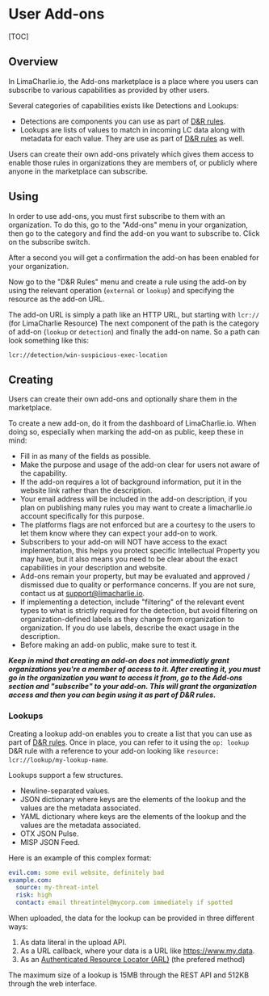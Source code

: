 # User Add-ons

[TOC]

## Overview
In LimaCharlie.io, the Add-ons marketplace is a place where you users can subscribe
to various capabilities as provided by other users.

Several categories of capabilities exists like Detections and Lookups:

* Detections are components you can use as part of [D&R rules](dr.md).
* Lookups are lists of values to match in incoming LC data along with metadata for each value. They are use as part of [D&R rules](dr.md) as well.

Users can create their own add-ons privately which gives them access to enable those
rules in organizations they are members of, or publicly where anyone in the marketplace
can subscribe.

## Using
In order to use add-ons, you must first subscribe to them with an organization.
To do this, go to the "Add-ons" menu in your organization, then go to the category
and find the add-on you want to subscribe to. Click on the subscribe switch.

After a second you will get a confirmation the add-on has been enabled for your organization.

Now go to the "D&R Rules" menu and create a rule using the add-on by using the relevant
operation (`external` or `lookup`) and specifying the resource as the add-on URL.

The add-on URL is simply a path like an HTTP URL, but starting with `lcr://` (for LimaCharlie Resource)
The next component of the path is the category of add-on (`lookup` or `detection`) and
finally the add-on name. So a path can look something like this:

```
lcr://detection/win-suspicious-exec-location
```

## Creating

Users can create their own add-ons and optionally share them in the marketplace.

To create a new add-on, do it from the dashboard of LimaCharlie.io. When doing
so, especially when marking the add-on as public, keep these in mind:

* Fill in as many of the fields as possible.
* Make the purpose and usage of the add-on clear for users not aware of the capability.
* If the add-on requires a lot of background information, put it in the website link
rather than the description.
* Your email address will be included in the add-on description, if you plan on publishing
many rules you may want to create a limacharlie.io account specifically for this purpose.
* The platforms flags are not enforced but are a courtesy to the users to let them
know where they can expect your add-on to work.
* Subscribers to your add-on will NOT have access to the exact implementation, this helps
you protect specific Intellectual Property you may have, but it also means you need to be clear
about the exact capabilities in your description and website.
* Add-ons remain your property, but may be evaluated and approved / dismissed due to
quality or performance concerns. If you are not sure, contact us at support@limacharlie.io.
* If implementing a detection, include "filtering" of the relevant event types to what is strictly
required for the detection, but avoid filtering on organization-defined labels as they change from
organization to organization. If you do use labels, describe the exact usage in the description.
* Before making an add-on public, make sure to test it.

***Keep in mind that creating an add-on does not immediatly grant organizations you're a member of
access to it. After creating it, you must go in the organization you want to access it from, go to
the Add-ons section and "subscribe" to your add-on. This will grant the organization access and then
you can begin using it as part of D&R rules.***

### Lookups
Creating a lookup add-on enables you to create a list that you can use as part of [D&R rules](dr.md).
Once in place, you can refer to it using the `op: lookup` D&R rule with a reference to your add-on looking
like `resource: lcr://lookup/my-lookup-name`.

Lookups support a few structures.

* Newline-separated values.
* JSON dictionary where keys are the elements of the lookup and the values are the metadata associated.
* YAML dictionary where keys are the elements of the lookup and the values are the metadata associated.
* OTX JSON Pulse.
* MISP JSON Feed.

Here is an example of this complex format:
```yaml
evil.com: some evil website, definitely bad
example.com:
  source: my-threat-intel
  risk: high
  contact: email threatintel@mycorp.com immediately if spotted
```

When uploaded, the data for the lookup can be provided in three different ways:

1. As data literal in the upload API.
1. As a URL callback, where your data is a URL like https://www.my.data.
1. As an [Authenticated Resource Locator (ARL)](arl.md) (the prefered method)

The maximum size of a lookup is 15MB through the REST API and 512KB through the web interface.
